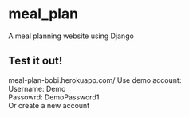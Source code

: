 # meal_plan
A meal planning website using Django

## Test it out!  
meal-plan-bobi.herokuapp.com/
Use demo account:  
 Username: Demo  
 Passowrd: DemoPassword1  
Or create a new account
